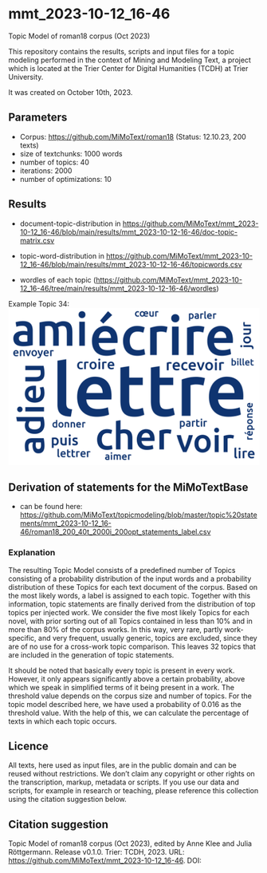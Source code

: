 # mmt_2023-10-12_16-46
Topic Model of roman18 corpus (Oct 2023)

This repository contains the results, scripts and input files for a topic modeling performed in the context of Mining and Modeling Text, a project which is located at the Trier Center for Digital Humanities (TCDH) at Trier University.

It was created on October 10th, 2023.


## Parameters

* Corpus: https://github.com/MiMoText/roman18 (Status: 12.10.23, 200 texts)
* size of textchunks: 1000 words
* number of topics: 40
* iterations: 2000
* number of optimizations: 10

## Results
* document-topic-distribution in https://github.com/MiMoText/mmt_2023-10-12_16-46/blob/main/results/mmt_2023-10-12-16-46/doc-topic-matrix.csv

* topic-word-distribution in https://github.com/MiMoText/mmt_2023-10-12_16-46/blob/main/results/mmt_2023-10-12-16-46/topicwords.csv

* wordles of each topic (https://github.com/MiMoText/mmt_2023-10-12_16-46/tree/main/results/mmt_2023-10-12-16-46/wordles)

Example Topic 34:
![Wordle Topic 34](https://github.com/MiMoText/mmt_2023-10-12_16-46/blob/main/results/mmt_2023-10-12-16-46/wordles/topic_034.png)


## Derivation of statements for the MiMoTextBase  
* can be found here: https://github.com/MiMoText/topicmodeling/blob/master/topic%20statements/mmt_2023-10-12_16-46/roman18_200_40t_2000i_200opt_statements_label.csv

### Explanation
The resulting Topic Model consists of a predefined number of Topics consisting of a probability distribution of the input words and a probability distribution of these Topics for each text document of the corpus.  Based on the most likely words, a label is assigned to each topic. Together with this information, topic statements are finally derived from the distribution of top topics per injected work. We consider the five most likely Topics for each novel, with prior sorting out of all Topics contained in less than 10% and in more than 80% of the corpus works.  In this way, very rare, partly work-specific, and very frequent, usually generic, topics are excluded, since they are of no use for a cross-work topic comparison. This leaves 32 topics that are included in the generation of topic statements.

It should be noted that basically every topic is present in every work. However, it only appears significantly above a certain probability, above which we speak in simplified terms of it being present in a work. The threshold value depends on the corpus size and number of topics. For the topic model described here, we have used a probability of 0.016 as the threshold value. With the help of this, we can calculate the percentage of texts in which each topic occurs.

## Licence
All texts, here used as input files, are in the public domain and can be reused without restrictions. We don’t claim any copyright or other rights on the transcription, markup, metadata or scripts. If you use our data and scripts, for example in research or teaching, please reference this collection using the citation suggestion below.

## Citation suggestion 
Topic Model of roman18 corpus (Oct 2023), edited by Anne Klee and Julia Röttgermann. Release v0.1.0. Trier: TCDH, 2023. URL: https://github.com/MiMoText/mmt_2023-10-12_16-46. DOI:
